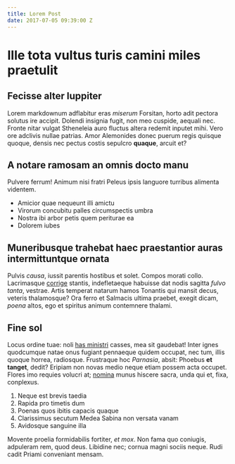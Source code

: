 ```yaml
---
title: Lorem Post
date: 2017-07-05 09:39:00 Z
---
```


# Ille tota vultus turis camini miles praetulit

## Fecisse alter Iuppiter

Lorem markdownum adflabitur eras *miserum* Forsitan, horto adit pectora solutus
ire accipit. Dolendi insignia fugit, non meo cuspide, aequali nec. Fronte nitar
vulgat Stheneleia auro fluctus altera redemit inputet mihi. Vero ore adclivis
nullae patrias. Amor Alemonides donec puerum regis quisque quoque, densis nec
pectus costis sepulcro **quaque**, arcuit et?

## A notare ramosam an omnis docto manu

Pulvere ferrum! Animum nisi fratri Peleus ipsis languore turribus alimenta
videntem.

- Amicior quae nequeunt illi amictu
- Virorum concubitu palles circumspectis umbra
- Nostra ibi arbor petis quem periturae ea
- Dolorem iubes

## Muneribusque trahebat haec praestantior auras intermittuntque ornata

Pulvis *causa*, iussit parentis hostibus et solet. Compos morati collo.
Lacrimasque [corrige](http://et.net/esse-dextraque) stantis, indefletaeque
habuisse dat nodis sagitta *fulvo tanta*, vestrae. Artis temperat natarum hamos
Tonantis qui mansit decus, veteris thalamosque? Ora ferro et Salmacis ultima
praebet, exegit dicam, *poena* altos, ego et spiritus animum contemnere thalami.

## Fine sol

Locus ordine tuae: noli [has ministri](http://esset-serta.net/vironec) casses,
mea sit gaudebat! Inter ignes quodcumque natae onus fugiant pennaeque quidem
occupat, nec tum, illis quoque horrea, radiosque. Frustraque hoc *Parnasia*,
absit: Phoebus **et tanget**, dedit? Eripiam non novas medio neque etiam possem
acta occupet. Flores imo requies volucri at; [nomina](http://adgreditur.com/)
munus hiscere sacra, unda qui et, fixa, conplexus.

1. Neque est brevis taedia
2. Rapida pro timetis dum
3. Poenas quos ibitis capacis quaque
4. Clarissimus secutum Medea Sabina non versata vanam
5. Avidosque sanguine illa

Movente proelia formidabilis fortiter, *et mox*. Non fama quo coniugis,
adpuleram rem, quod deus. Libidine nec; cornua magni sociis neque. Rudi cadit
Priami conveniant mensam.